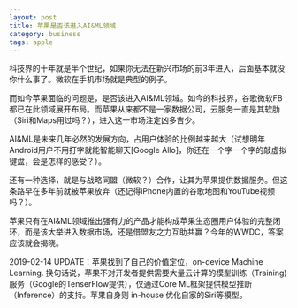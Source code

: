 ```yaml
---
layout: post
title: 苹果是否该进入AI&ML领域
category: business
tags: apple
---
```


科技界的十年就是半个世纪，如果你无法在新兴市场的前3年进入，后面基本就没你什么事了。微软在手机市场就是典型的例子。

而如今苹果面临的问题是，是否该进入AI&ML领域。如今的科技界，谷歌微软FB都已在此领域展开布局。而苹果从来都不是一家数据公司，云服务一直是其软肋（Siri和Maps用过吗？），进入这一市场注定凶多吉少。

AI&ML是未来几年必然的发展方向，占用户体验的比例越来越大（试想明年Android用户不用打字就能智能聊天[Google Allo]，你还在一个字一个字的敲虚拟键盘，会是怎样的感受？）。

还有一种选择，就是与战略同盟（微软？）合作，让其为苹果提供数据服务。但这条路早在多年前就被苹果放弃（还记得iPhone内置的谷歌地图和YouTube视频吗？）。

苹果只有在AI&ML领域推出强有力的产品才能构成苹果生态圈用户体验的完整闭环，而是该大举进入数据市场，还是借盟友之力互助共赢？今年的WWDC，答案应该就会揭晓。

2019-02-14 UPDATE：苹果找到了自己的价值定位，on-device Machine Learning. 换句话说，苹果不对开发者提供需要大量云计算的模型训练（Training)服务（Google的TenserFlow提供），仅通过Core ML框架提供模型推断（Inference）的支持。苹果自身则 in-house 优化自家的Siri等模型。

